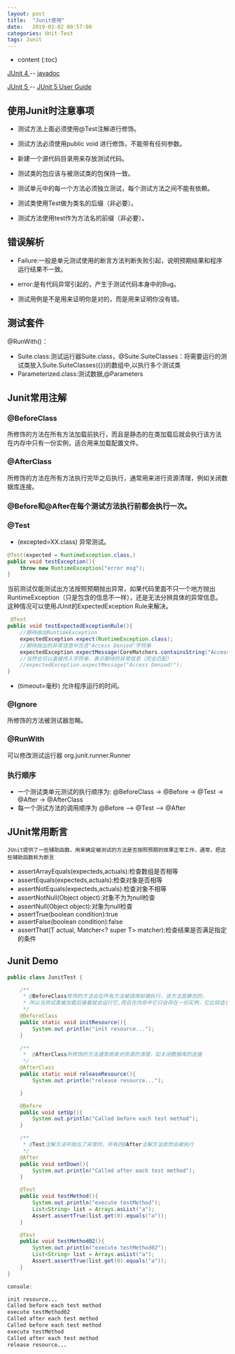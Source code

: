 ```yaml
---
layout: post
title:  "Junit使用"
date:   2019-01-02 00:57:00
categories: Unit-Test
tags: Junit
---
```



* content
{:toc}

[ JUnit 4 ](https://junit.org/junit4/) -- [javadoc](https://junit.org/junit4/javadoc/latest/index.html)

[ JUnit 5 ](https://junit.org/junit5/) -- [JUnit 5 User Guide](https://junit.org/junit5/docs/current/user-guide/)





## 使用Junit时注意事项

- 测试方法上面必须使用@Test注解进行修饰。
 
- 测试方法必须使用public void 进行修饰，不能带有任何参数。
 
- 新建一个源代码目录用来存放测试代码。
 
- 测试类的包应该与被测试类的包保持一致。

- 测试单元中的每一个方法必须独立测试，每个测试方法之间不能有依赖。
 
- 测试类使用Test做为类名的后缀（非必要）。

- 测试方法使用test作为方法名的前缀（非必要）。

## 错误解析

- Failure:一般是单元测试使用的断言方法判断失败引起，说明预期结果和程序运行结果不一致。

- error:是有代码异常引起的，产生于测试代码本身中的Bug。

- 测试用例是不是用来证明你是对的，而是用来证明你没有错。


## 测试套件

@RunWith()：
- Suite.class:测试运行器Suite.class，@Suite.SuiteClasses：将需要运行的测试类放入Suite.SuiteClasses({})的数组中,以执行多个测试类
- Parameterized.class:测试数据,@Parameters

## Junit常用注解

### @BeforeClass
所修饰的方法在所有方法加载前执行，而且是静态的在类加载后就会执行该方法 在内存中只有一份实例，适合用来加载配置文件。

### @AfterClass
所修饰的方法在所有方法执行完毕之后执行，通常用来进行资源清理，例如关闭数据库连接。

### @Before和@After在每个测试方法执行前都会执行一次。

### @Test
- (excepted=XX.class) 异常测试。

```java
@Test(expected = RuntimeException.class,)
public void testException(){
    throw new RuntimeException("error msg");
}
```
当前测试仅能测试出方法按照预期抛出异常，如果代码里面不只一个地方抛出RuntimeException（只是包含的信息不一样），还是无法分辨具体的异常信息。这种情况可以使用JUnit的ExpectedException Rule来解决。
```java
 @Test
public void testExpectedExceptionRule(){
    //期待抛出RuntimeException
    expectedException.expect(RuntimeException.class);
    //期待抛出的异常信息中包含"Access Denied"字符串
    expectedException.expectMessage(CoreMatchers.containsString("Access Denied"));
    //当然也可以直接传入字符串，表示期待的异常信息（完全匹配）
    //expectedException.expectMessage("Access Denied!");
}
```
- (timeout=毫秒) 允许程序运行的时间。

### @Ignore 

所修饰的方法被测试器忽略。

### @RunWith 

可以修改测试运行器 org.junit.runner.Runner

### 执行顺序
- 一个测试类单元测试的执行顺序为:
@BeforeClass -> @Before -> @Test -> @After -> @AfterClass
- 每一个测试方法的调用顺序为
@Before –> @Test –> @After

## JUnit常用断言
    JUnit提供了一些辅助函数，用来确定被测试的方法是否按照预期的效果正常工作，通常，把这些辅助函数称为断言

- assertArrayEquals(expecteds,actuals):检查数组是否相等
- assertEquals(expecteds,actuals):检查对象是否相等
- assertNotEquals(expecteds,actuals):检查对象不相等
- assertNotNull(Object object):对象不为为null检查
- assertNull(Object object):对象为null检查
- assertTrue(boolean condition):true
- assertFalse(boolean condition):false 
- assertThat(T actual, Matcher<? super T> matcher):检查结果是否满足指定的条件


## Junit Demo

```java
public class JunitTest {

    /**
     * @BeforeClass修饰的方法会在所有方法被调用前被执行，该方法是静态的，
     * 所以当测试类被加载后接着就会运行它,而且在内存中它只会存在一份实例，它比较适合加载配置文件
     */
    @BeforeClass
    public static void initResource(){
        System.out.println("init resource...");
    }

    /**
     *  @AfterClass所修饰的方法通常用来对资源的清理，如关闭数据库的连接
     */
    @AfterClass
    public static void releaseResource(){
        System.out.println("release resource...");

    }

    @Before
    public void setUp(){
        System.out.println("Called before each test method");
    }

    /**
     * @Test注解方法中抛出了异常时，所有的@After注解方法依然会被执行
     */
    @After
    public void setDown(){
        System.out.println("Called after each test method");
    }

    @Test
    public void testMethod(){
        System.out.println("execute testMethod");
        List<String> list = Arrays.asList("a");
        Assert.assertTrue(list.get(0).equals("a"));
    }

    @Test
    public void testMethod02(){
        System.out.println("execute testMethod02");
        List<String> list = Arrays.asList("a");
        Assert.assertTrue(list.get(0).equals("a"));
    }
}

console:

init resource...
Called before each test method
execute testMethod02
Called after each test method
Called before each test method
execute testMethod
Called after each test method
release resource...

```